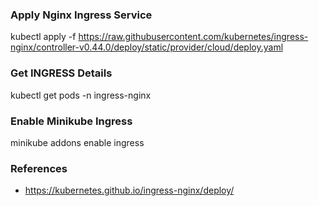 ### Apply Nginx Ingress Service
kubectl apply -f https://raw.githubusercontent.com/kubernetes/ingress-nginx/controller-v0.44.0/deploy/static/provider/cloud/deploy.yaml


### Get INGRESS Details
kubectl get pods -n ingress-nginx

### Enable Minikube Ingress
minikube addons enable ingress

### References
- https://kubernetes.github.io/ingress-nginx/deploy/